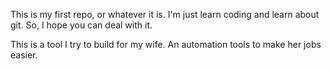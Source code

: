 This is my first repo, or whatever it is. I'm just learn coding and learn about git.
So, I hope you can deal with it.

This is a tool I try to build for my wife. An automation tools to make her jobs easier.

